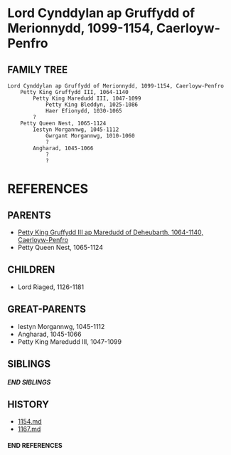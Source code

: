 # Lord Cynddylan ap Gruffydd of Merionnydd, 1099-1154, Caerloyw-Penfro

## FAMILY TREE
```
Lord Cynddylan ap Gruffydd of Merionnydd, 1099-1154, Caerloyw-Penfro
    Petty King Gruffydd III, 1064-1140
        Petty King Maredudd III, 1047-1099
            Petty King Bleddyn, 1025-1086
            Haer Efionydd, 1030-1065
        ?
    Petty Queen Nest, 1065-1124
        Iestyn Morgannwg, 1045-1112
            Gwrgant Morgannwg, 1010-1060
            ?            
        Angharad, 1045-1066    
            ?
            ?
```


# REFERENCES

## PARENTS 
* [Petty King Gruffydd III ap Maredudd of Deheubarth, 1064-1140, Caerloyw-Penfro](p/gruffydd_iii_ap_maredudd_1064.md)
* Petty Queen Nest, 1065-1124

## CHILDREN 
* Lord Riaged, 1126-1181


## GREAT-PARENTS 
* Iestyn Morgannwg, 1045-1112
* Angharad, 1045-1066
* Petty King Maredudd III, 1047-1099

## SIBLINGS

##### END SIBLINGS  
## HISTORY
* [1154.md](../h/1154.md)
* [1167.md](../h/1167.md)

#### END REFERENCES
